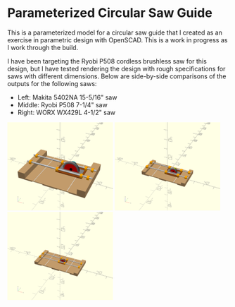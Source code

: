 # Parameterized Circular Saw Guide

This is a parameterized model for a circular saw guide that I created as an exercise in parametric design with OpenSCAD. This is a work in progress as I work through the build.

I have been targeting the Ryobi P508 cordless brushless saw for this design, but I have tested rendering the design with rough specifications for saws with different dimensions. Below are side-by-side comparisons of the outputs for the following saws:

* Left: Makita 5402NA 15-5/16" saw
* Middle: Ryobi P508 7-1/4" saw
* Right: WORX WX429L 4-1/2" saw

<img src="https://raw.githubusercontent.com/kjiwa/circular-saw-guide/master/output/makita-5402na/guide_makita_5402na.png" height=200 width=240> <img src="https://raw.githubusercontent.com/kjiwa/circular-saw-guide/master/output/ryobi-p508/guide_ryobi_p508.png" height=200 width=240> <img src="https://raw.githubusercontent.com/kjiwa/circular-saw-guide/master/output/worx-wx429l/guide_worx_wx429l.png" height=200 width=240>
